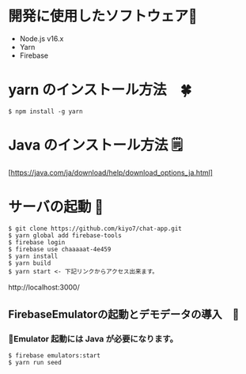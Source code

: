 
# 開発に使用したソフトウェア🚀

- Node.js v16.x
- Yarn
- Firebase

# yarn のインストール方法　🍀

```
$ npm install -g yarn
```

# Java のインストール方法 🗒

[https://java.com/ja/download/help/download_options_ja.html]

# サーバの起動 🤖

```
$ git clone https://github.com/kiyo7/chat-app.git
$ yarn global add firebase-tools
$ firebase login
$ firebase use chaaaaat-4e459
$ yarn install
$ yarn build
$ yarn start <- 下記リンクからアクセス出来ます。
```

http://localhost:3000/　

## FirebaseEmulatorの起動とデモデータの導入　🍞

### 🚨Emulator 起動には Java が必要になります。

```
$ firebase emulators:start
$ yarn run seed
```
